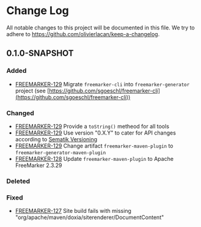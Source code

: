 # Change Log

All notable changes to this project will be documented in this file. We try to adhere to https://github.com/olivierlacan/keep-a-changelog.

## 0.1.0-SNAPSHOT

### Added
* [FREEMARKER-129] Migrate `freemarker-cli` into `freemarker-generator` project (see [https://github.com/sgoeschl/freemarker-cli](https://github.com/sgoeschl/freemarker-cli))

### Changed
* [FREEMARKER-129] Provide a `toString()` metheod for all tools
* [FREEMARKER-129] Use version "0.X.Y" to cater for API changes according to [Sematik Versioning](https://semver.org)
* [FREEMARKER-129] Change artifact `freemarker-maven-plugin` to `freemarker-generator-maven-plugin`
* [FREEMARKER-128] Update `freemarker-maven-plugin` to Apache FreeMarker 2.3.29

### Deleted

### Fixed 
* [FREEMARKER-127] Site build fails with missing "org/apache/maven/doxia/siterenderer/DocumentContent"

[FREEMARKER-127]: https://issues.apache.org/jira/browse/FREEMARKER-127
[FREEMARKER-128]: https://issues.apache.org/jira/browse/FREEMARKER-128
[FREEMARKER-129]: https://issues.apache.org/jira/browse/FREEMARKER-129